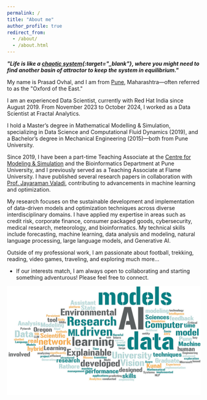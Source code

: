 ```yaml
---
permalink: /
title: "About me"
author_profile: true
redirect_from: 
  - /about/
  - /about.html
---
```



***"Life is like a [chaotic system](https://en.wikipedia.org/wiki/Chaos_theory){:target="_blank"}, where you might need to find another basin of attractor to keep the system in equilibrium."***


My name is Prasad Ovhal, and I am from [Pune](https://www.britannica.com/place/Pune), Maharashtra—often referred to as the "Oxford of the East."

I am an experienced Data Scientist, currently with Red Hat India since August 2019. From November 2023 to October 2024, I worked as a Data Scientist at Fractal Analytics.

I hold a Master’s degree in Mathematical Modelling & Simulation, specializing in Data Science and Computational Fluid Dynamics (2019), and a Bachelor’s degree in Mechanical Engineering (2015)—both from Pune University.

Since 2019, I have been a part-time Teaching Associate at the [Centre for Modeling & Simulation](http://cms.unipune.ac.in/) and the Bioinformatics Department at Pune University, and I previously served as a Teaching Associate at Flame University. I have published several research papers in collaboration with [Prof. Jayaraman Valadi](https://www.flame.edu.in/faculty/jayaraman-v-k), contributing to advancements in machine learning and optimization.

My research focuses on the sustainable development and implementation of data-driven models and optimization techniques across diverse interdisciplinary domains. I have applied my expertise in areas such as credit risk, corporate finance, consumer packaged goods, cybersecurity, medical research, meteorology, and bioinformatics. My technical skills include forecasting, machine learning, data analysis and modeling, natural language processing, large language models, and Generative AI.

Outside of my professional work, I am passionate about football, trekking, reading, video games, traveling, and exploring much more...

* If our interests match, I am always open to collaborating and starting something adventurous! Please feel free to connect.



<!-- 
<img src='/images/wordcloud/wc1.png'>

<img src='/images/wordcloud/wc2.png'>

<img src='/images/wordcloud/wc3.png'>

<img src='/images/wordcloud/wc4.png'> -->

<img src='/images/wordcloud/wc5.png'>
